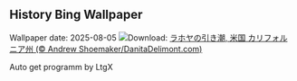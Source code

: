## History Bing Wallpaper
Wallpaper date: 2025-08-05
![](https://www.bing.com/th?id=OHR.CaliforniaTidepool_JA-JP3202345029_UHD.jpg&w=1000)Download: [ラホヤの引き潮, 米国 カリフォルニア州 (© Andrew Shoemaker/DanitaDelimont.com)](https://www.bing.com/th?id=OHR.CaliforniaTidepool_JA-JP3202345029_UHD.jpg)

Auto get programm by LtgX
